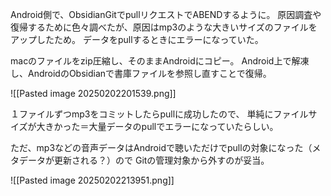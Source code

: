 Android側で、ObsidianGitでpullリクエストでABENDするように。
原因調査や復帰するために色々調べたが、原因はmp3のような大きいサイズのファイルをアップしたため。
データをpullするときにエラーになっていた。

macのファイルをzip圧縮し、そのままAndroidにコピー。
Android上で解凍し、AndroidのObsidianで書庫ファイルを参照し直すことで復帰。

![[Pasted image 20250202201539.png]]

１ファイルずつmp3をコミットしたらpullに成功したので、
単純にファイルサイズが大きかった＝大量データのpullでエラーになっていたらしい。

ただ、mp3などの音声データはAndroidで聴いただけでpullの対象になった（メタデータが更新される？）ので
Gitの管理対象から外すのが妥当。




![[Pasted image 20250202213951.png]]




